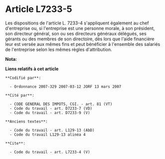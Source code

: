 # Article L7233-5

Les dispositions de l'article L. 7233-4 s'appliquent également au chef d'entreprise ou, si l'entreprise est une personne
morale, à son président, son directeur général, son ou ses directeurs généraux délégués, ses gérants ou des membres de son
directoire, dès lors que l'aide financière leur est versée aux mêmes fins et peut bénéficier à l'ensemble des salariés de
l'entreprise selon les mêmes règles d'attribution.

**Nota:**



**Liens relatifs à cet article**

	**Codifié par**:

	  - Ordonnance 2007-329 2007-03-12 JORF 13 mars 2007

	**Cité par**:

	  - CODE GENERAL DES IMPOTS, CGI. - art. 81 (VT)
	  - Code du travail - art. D7233-7 (VD)
	  - Code du travail - art. D7233-9 (V)

	**Anciens textes**:

	  - Code du travail - art. L129-13 (AbD)
	  - Code du travail L129-13 alinéa 4

	**Cite**:

	  - Code du travail - art. L7233-4 (V)
